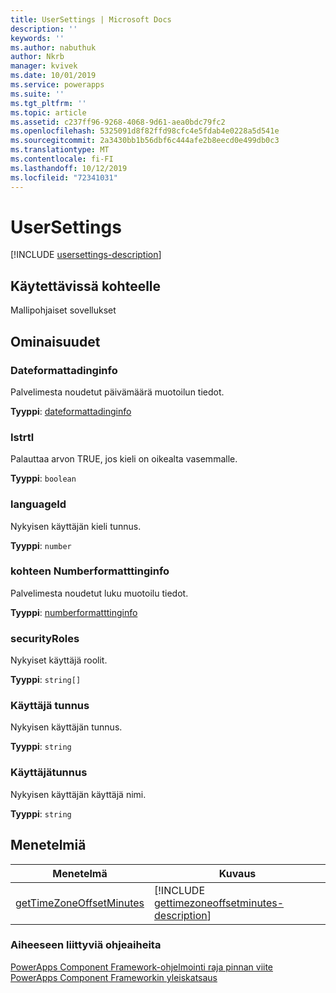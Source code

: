 ```yaml
---
title: UserSettings | Microsoft Docs
description: ''
keywords: ''
ms.author: nabuthuk
author: Nkrb
manager: kvivek
ms.date: 10/01/2019
ms.service: powerapps
ms.suite: ''
ms.tgt_pltfrm: ''
ms.topic: article
ms.assetid: c237ff96-9268-4068-9d61-aea0bdc79fc2
ms.openlocfilehash: 5325091d8f82ffd98cfc4e5fdab4e0228a5d541e
ms.sourcegitcommit: 2a3430bb1b56dbf6c444afe2b8eecd0e499db0c3
ms.translationtype: MT
ms.contentlocale: fi-FI
ms.lasthandoff: 10/12/2019
ms.locfileid: "72341031"
---
```

# <a name="usersettings"></a>UserSettings

[!INCLUDE [usersettings-description](includes/usersettings-description.md)]

## <a name="available-for"></a>Käytettävissä kohteelle 

Mallipohjaiset sovellukset

## <a name="properties"></a>Ominaisuudet

### <a name="dateformattinginfo"></a>Dateformattadinginfo

Palvelimesta noudetut päivämäärä muotoilun tiedot.

**Tyyppi**: [dateformattadinginfo](dateformattinginfo.md)

### <a name="isrtl"></a>Istrtl

Palauttaa arvon TRUE, jos kieli on oikealta vasemmalle.

**Tyyppi**: `boolean`

### <a name="languageid"></a>languageId

Nykyisen käyttäjän kieli tunnus.

**Tyyppi**: `number`

### <a name="numberformattinginfo"></a>kohteen Numberformatttinginfo

Palvelimesta noudetut luku muotoilu tiedot.

**Tyyppi**: [numberformatttinginfo](numberformattinginfo.md)

### <a name="securityroles"></a>securityRoles

Nykyiset käyttäjä roolit.

**Tyyppi**: `string[]`

### <a name="userid"></a>Käyttäjä tunnus

Nykyisen käyttäjän tunnus.

**Tyyppi**: `string`

### <a name="username"></a>Käyttäjätunnus

Nykyisen käyttäjän käyttäjä nimi.

**Tyyppi**: `string`

## <a name="methods"></a>Menetelmiä

|Menetelmä | Kuvaus | 
| ------|-------------|
|[getTimeZoneOffsetMinutes](usersettings/gettimezoneoffsetminutes.md)|[!INCLUDE [gettimezoneoffsetminutes-description](usersettings/includes/gettimezoneoffsetminutes-description.md)]|

### <a name="related-topics"></a>Aiheeseen liittyviä ohjeaiheita

[PowerApps Component Framework-ohjelmointi raja pinnan viite](../reference/index.md)<br/>
[PowerApps Component Frameworkin yleiskatsaus](../overview.md)